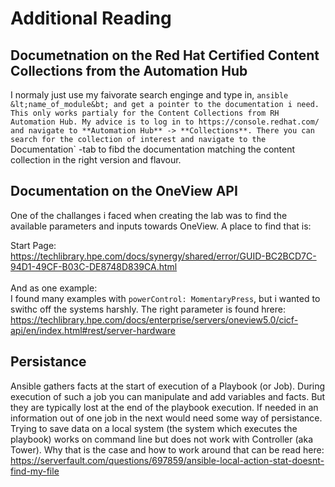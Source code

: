# Additional Reading


## Documetnation on the Red Hat Certified Content Collections from the Automation Hub
I normaly just use my faivorate search enginge and type in, `ansible &lt;name_of_module&bt; and get a pointer to the documentation i need. This only works partialy for the Content Collections from RH Automation Hub. My advice is to log in to https://console.redhat.com/ and navigate to **Automation Hub** -> **Collections**. There you can search for the collection of interest and navigate to the `Documentation` -tab to fibd the documentation matching the content collection in the right version and flavour.

## Documentation on the OneView API

One of the challanges i faced when creating the lab was to find the available parameters and inputs towards OneView. A place to find that is:

Start Page:<br>
https://techlibrary.hpe.com/docs/synergy/shared/error/GUID-BC2BCD7C-94D1-49CF-B03C-DE8748D839CA.html<br><br>
And as one example:<br>
I found many examples with `powerControl: MomentaryPress`, but i wanted to swithc off the systems harshly. The right parameter is found hrere:<br>
https://techlibrary.hpe.com/docs/enterprise/servers/oneview5.0/cicf-api/en/index.html#rest/server-hardware


## Persistance
Ansible gathers facts at the start of execution of a Playbook (or Job). During execution of such a job you can manipulate and add variables and facts. But they are typically lost at the end of the playbook execution. If needed in an information out of one job in the next would need some way of persistance. Trying to save data on a local system (the system which executes the playbook) works on command line but does not work with Controller (aka Tower). Why that is the case and how to work around that can be read here:<br>
https://serverfault.com/questions/697859/ansible-local-action-stat-doesnt-find-my-file




